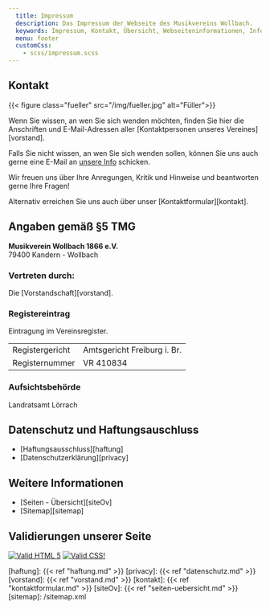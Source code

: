 ```yaml
---
  title: Impressum
  description: Das Impressum der Webseite des Musikvereins Wollbach.
  keywords: Impressum, Kontakt, Übersicht, Webseiteninformationen, Informationen zur Webseite, Rechtiliches, Haftung, Haftungsausschluss, Datenschutz
  menu: footer
  customCss:
    - scss/impressum.scss
---
```


## Kontakt

{{< figure class="fueller"
           src="/img/fueller.jpg"
           alt="Füller">}}

Wenn Sie wissen, an wen Sie sich wenden möchten, finden Sie hier die
Anschriften und E-Mail-Adressen aller [Kontaktpersonen unseres Vereines][vorstand].

Falls Sie nicht wissen, an wen Sie sich wenden sollen, können Sie uns auch
gerne eine E-Mail an [unsere Info][info] schicken.

Wir freuen uns über Ihre Anregungen, Kritik und Hinweise und beantworten
gerne Ihre Fragen!

Alternativ erreichen Sie uns auch über unser [Kontaktformular][kontakt].

## Angaben gemäß §5 TMG

**Musikverein Wollbach 1866 e.V.**<br />
79400 Kandern - Wollbach

### Vertreten durch:
Die [Vorstandschaft][vorstand].

### Registereintrag
Eintragung im Vereinsregister.

<table class="registereintrag">
  <tr>
    <td>Registergericht</td>
    <td>Amtsgericht Freiburg i. Br.</td>
  </tr>
  <tr>
    <td>Registernummer</td>
    <td>VR 410834</td>
  </tr>
</table>

<!--
## Umsatzsteuer-ID
Umsatzsteuer-Identifikationsnummer gemäß §27 a Umsatzsteuergesetz
DE 
-->

### Aufsichtsbehörde
Landratsamt Lörrach

## Datenschutz und Haftungsauschluss
- [Haftungsausschluss][haftung]
- [Datenschutzerklärung][privacy]

## Weitere Informationen
- [Seiten - Übersicht][siteOv]
- [Sitemap][sitemap]

## Validierungen unserer Seite
[![Valid HTML 5][htm]][htmLink]
[![Valid CSS!][css]][cssLink]

[haftung]:  {{< ref "haftung.md" >}}
[privacy]:  {{< ref "datenschutz.md" >}}
[vorstand]: {{< ref "vorstand.md" >}}
[kontakt]:  {{< ref "kontaktformular.md" >}}
[siteOv]:   {{< ref "seiten-uebersicht.md" >}}
[sitemap]:  /sitemap.xml

[info]:     mailto:info@mv-wollbach.de"

[htm]:      https://www.w3basis.de/imgs/html5.png"
[htmLink]:  https://validator.w3.org/check?uri=http%3A%2F%2Fmv-wollbach.de%2F"
[css]:      https://jigsaw.w3.org/css-validator/images/vcss-blue"
[cssLink]:  https://jigsaw.w3.org/css-validator/validator?uri=http%3A%2F%2Fmv-wollbach.de%2F&profile=css3svg"
